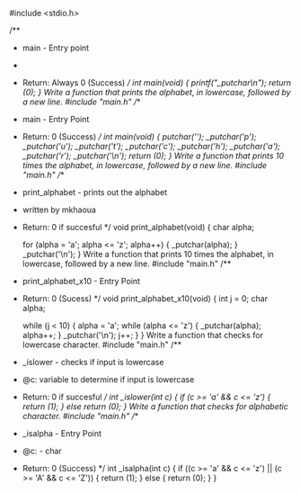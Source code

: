 #include <stdio.h>

/**
 * main - Entry point
 *
 * Return: Always 0 (Success)
 */
int main(void) 
{
        printf("_putchar\n");
        return (0);
}
Write a function that prints the alphabet, in lowercase, followed by a new line.
#include "main.h"
/**
 * main - Entry Point
 * Return: 0 (Success)
 */
int main(void)
{
	_putchar('_');
	_putchar('p');
	_putchar('u');
	_putchar('t');
	_putchar('c');
	_putchar('h');
	_putchar('a');
	_putchar('r');
	_putchar('\n');
	return (0);
}
Write a function that prints 10 times the alphabet, in lowercase, followed by a new line.
#include "main.h"
/**
 * print_alphabet - prints out the alphabet
 * written by mkhaoua
 * Return: 0 if succesful
 */
void print_alphabet(void)
{
	char alpha;

	for (alpha = 'a'; alpha <= 'z'; alpha++)
	{
		_putchar(alpha);
	}
	_putchar('\n');
}
Write a function that prints 10 times the alphabet, in lowercase, followed by a new line.
#include "main.h"
/**
 * print_alphabet_x10 - Entry Point
 * Return: 0 (Sucess)
 */
void print_alphabet_x10(void)
{
	int j = 0;
	char alpha;

	while (j < 10)
	{
	alpha = 'a';
	while (alpha <= 'z')
	{
	_putchar(alpha);
	alpha++;
	}
	_putchar('\n');
	j++;
	}
}
Write a function that checks for lowercase character.
#include "main.h"
/**
 * _islower - checks if input is lowercase
 * @c: variable to determine if input is lowercase
 * Return: 0 if succesful
 */
int _islower(int c)
{
	if (c >= 'a' && c <= 'z')
	{
	return (1);
	}
else
	return (0);
}
Write a function that checks for alphabetic character.
#include "main.h"
/**
 * _isalpha - Entry Point
 * @c: - char
 * Return: 0 (Success)
 */
int _isalpha(int c)
{
	if ((c >= 'a' && c <= 'z') || (c >= 'A' && c <= 'Z'))
	{
	return (1);
	}
	else
	{
	return (0);
	}
}
